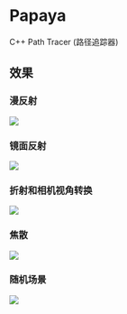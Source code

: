 # Papaya

C++ Path Tracer (路径追踪器) 

## 效果

### 漫反射

![](Outputs/Diffuse.ppm)

### 镜面反射

![](Outputs/Metal.ppm)

### 折射和相机视角转换

![](Outputs/Camera.ppm)

### 焦散

![](Outputs/Defocus.ppm)

### 随机场景

![](Outputs/Random.ppm)